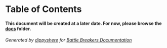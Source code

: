 # Table of Contents

#### This document will be created at a later date. For now, please browse the [docs](../docs) folder.

###### Generated by [dippyshere](https://github.com/dippyshere) for [Battle Breakers Documentation](https://github.com/dippyshere/battle-breakers-documentation)